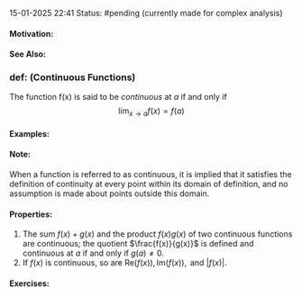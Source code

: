 15-01-2025 22:41
Status: #pending 
(currently made for complex analysis)
#### Motivation:
#### See Also:
### def: (Continuous Functions)
The function f(x) is said to be *continuous* at $a$ if and only if $$\lim_{ x \to a }f(x)=f(a)$$
#### Examples:
#### Note:
When a function is referred to as continuous, it is implied that it satisfies the definition of continuity at every point within its domain of definition, and no assumption is made about points outside this domain.
#### Properties:
1. The sum $f(x)+g(x)$ and the product $f(x)g(x)$ of two continuous functions are continuous; the quotient $\frac{f(x)}{g(x)}$ is defined and continuous at $a$ if and only if $g(a)\neq0$.
2. If $f(x)$ is continuous, so are $\mathrm{Re}(f(x)), \mathrm{Im}(f(x)),\text{ and }|f(x)|$.
#### Exercises: